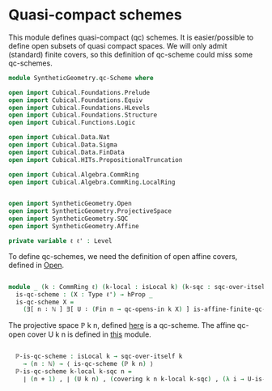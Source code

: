 Quasi-compact schemes
=====================
This module defines quasi-compact (qc) schemes.
It is easier/possible to define open subsets of quasi compact spaces.
We will only admit (standard) finite covers, so this definition of qc-scheme could miss some qc-schemes.

```agda
module SyntheticGeometry.qc-Scheme where

open import Cubical.Foundations.Prelude
open import Cubical.Foundations.Equiv
open import Cubical.Foundations.HLevels
open import Cubical.Foundations.Structure
open import Cubical.Functions.Logic

open import Cubical.Data.Nat
open import Cubical.Data.Sigma
open import Cubical.Data.FinData
open import Cubical.HITs.PropositionalTruncation

open import Cubical.Algebra.CommRing
open import Cubical.Algebra.CommRing.LocalRing


open import SyntheticGeometry.Open
open import SyntheticGeometry.ProjectiveSpace
open import SyntheticGeometry.SQC
open import SyntheticGeometry.Affine

private variable ℓ ℓ' : Level

```

To define qc-schemes, we need the definition of open affine covers,
defined in [Open](Open.lagda.md).

```agda

module _ (k : CommRing ℓ) (k-local : isLocal k) (k-sqc : sqc-over-itself k) where
  is-qc-scheme : (X : Type ℓ') → hProp _
  is-qc-scheme X =
    (∃[ n ∶ ℕ ] ∃[ U ∶ (Fin n → qc-opens-in k X) ] is-affine-finite-qc-open-cover k k-local k-sqc X U)

```

The projective space ℙ k n, defined [here](ProjectiveSpace.lagda.md) is a qc-scheme.
The affine qc-open cover U k n is defined in [this](ProjectiveSpace.lagda.md) module.

```agda

  ℙ-is-qc-scheme : isLocal k → sqc-over-itself k
    → (n : ℕ) → ⟨ is-qc-scheme (ℙ k n) ⟩
  ℙ-is-qc-scheme k-local k-sqc n =
    ∣ (n + 1) , ∣ (U k n) , (covering k n k-local k-sqc) , (λ i → U-is-affine k n i k-local k-sqc) ∣₁ ∣₁

```
